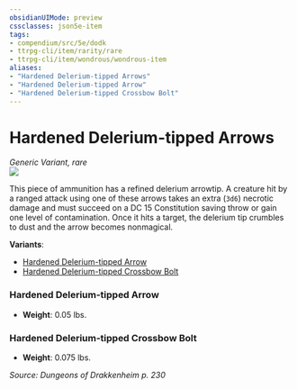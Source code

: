 ```yaml
---
obsidianUIMode: preview
cssclasses: json5e-item
tags:
- compendium/src/5e/dodk
- ttrpg-cli/item/rarity/rare
- ttrpg-cli/item/wondrous/wondrous-item
aliases: 
- "Hardened Delerium-tipped Arrows"
- "Hardened Delerium-tipped Arrow"
- "Hardened Delerium-tipped Crossbow Bolt"
---
```

# Hardened Delerium-tipped Arrows
*Generic Variant, rare*  
![](/3-Mechanics/CLI/items/img/hardened-delerium-tipped-arrows.webp#right)  


This piece of ammunition has a refined delerium arrowtip. A creature hit by a ranged attack using one of these arrows takes an extra (`3d6`) necrotic damage and must succeed on a DC 15 Constitution saving throw or gain one level of contamination. Once it hits a target, the delerium tip crumbles to dust and the arrow becomes nonmagical.

**Variants**:
- [Hardened Delerium-tipped Arrow](#Hardened%20Delerium-tipped%20Arrow)
- [Hardened Delerium-tipped Crossbow Bolt](#Hardened%20Delerium-tipped%20Crossbow%20Bolt)

### Hardened Delerium-tipped Arrow

- **Weight**: 0.05 lbs.

### Hardened Delerium-tipped Crossbow Bolt

- **Weight**: 0.075 lbs.


*Source: Dungeons of Drakkenheim p. 230*